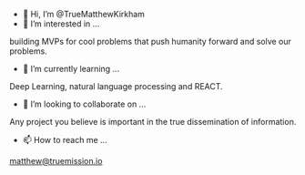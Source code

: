 - 👋 Hi, I’m @TrueMatthewKirkham
- 👀 I’m interested in ...

building MVPs for cool problems that push humanity forward and solve our problems.


- 🌱 I’m currently learning ...

Deep Learning, natural language processing and REACT.


- 💞️ I’m looking to collaborate on ...

Any project you believe is important in the true dissemination of information.


- 📫 How to reach me ...

matthew@truemission.io
